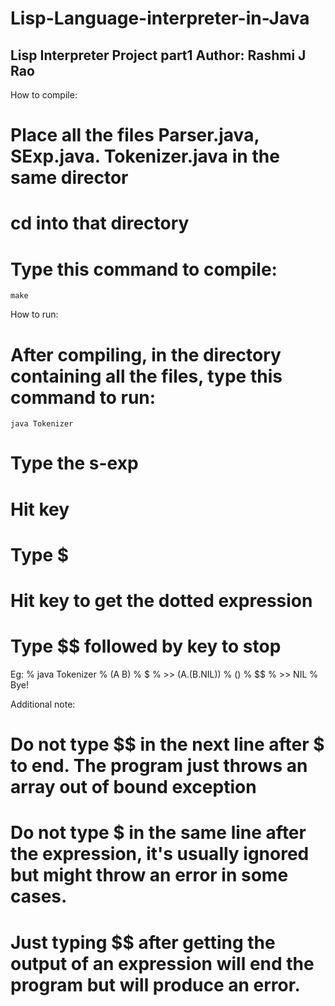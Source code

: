 # Lisp-Language-interpreter-in-Java

Lisp Interpreter Project part1
Author: Rashmi J Rao
-------------------------------

How to compile: 

# Place all the files Parser.java, SExp.java. Tokenizer.java in the same director
# cd into that directory
# Type this command to compile:
	make


How to run:

# After compiling, in the directory containing all the files, type this command to run:
	java Tokenizer
# Type the s-exp
# Hit <enter> key
# Type $
# Hit <enter> key to get the dotted expression
# Type $$ followed by <enter> key to stop

Eg:
% java Tokenizer
% (A B)
% $
% >> (A.(B.NIL))
% ()
% $$
% >> NIL
% Bye!

Additional note:

# Do not type $$ in the next line after $ to end. The program just throws an array out of bound exception
# Do not type $ in the same line after the expression, it's usually ignored but might throw an error in some cases.
# Just typing $$ after getting the output of an expression will end the program but will produce an error.
